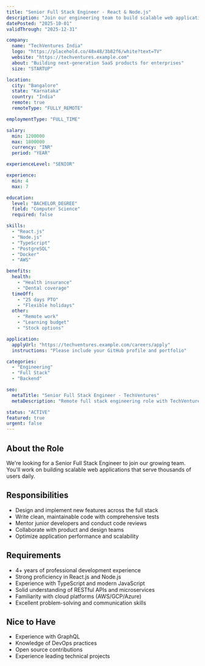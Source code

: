 ```yaml
---
title: "Senior Full Stack Engineer - React & Node.js"
description: "Join our engineering team to build scalable web applications using React, Node.js, and PostgreSQL. Work on cutting-edge projects with a talented team in a fast-paced startup environment. Lead technical decisions and mentor junior developers while shipping high-quality code."
datePosted: "2025-10-01"
validThrough: "2025-12-31"

company:
  name: "TechVentures India"
  logo: "https://placehold.co/48x48/3b82f6/white?text=TV"
  website: "https://techventures.example.com"
  about: "Building next-generation SaaS products for enterprises"
  size: "STARTUP"

location:
  city: "Bangalore"
  state: "Karnataka"
  country: "India"
  remote: true
  remoteType: "FULLY_REMOTE"

employmentType: "FULL_TIME"

salary:
  min: 1200000
  max: 1800000
  currency: "INR"
  period: "YEAR"

experienceLevel: "SENIOR"

experience:
  min: 4
  max: 7

education:
  level: "BACHELOR_DEGREE"
  field: "Computer Science"
  required: false

skills:
  - "React.js"
  - "Node.js"
  - "TypeScript"
  - "PostgreSQL"
  - "Docker"
  - "AWS"

benefits:
  health:
    - "Health insurance"
    - "Dental coverage"
  timeOff:
    - "25 days PTO"
    - "Flexible holidays"
  other:
    - "Remote work"
    - "Learning budget"
    - "Stock options"

application:
  applyUrl: "https://techventures.example.com/careers/apply"
  instructions: "Please include your GitHub profile and portfolio"

categories:
  - "Engineering"
  - "Full Stack"
  - "Backend"

seo:
  metaTitle: "Senior Full Stack Engineer - TechVentures"
  metaDescription: "Remote full stack engineering role with TechVentures. React, Node.js, TypeScript. ₹12L-18L"

status: "ACTIVE"
featured: true
urgent: false
---
```


## About the Role

We're looking for a Senior Full Stack Engineer to join our growing team. You'll work on building scalable web applications that serve thousands of users daily.

## Responsibilities

- Design and implement new features across the full stack
- Write clean, maintainable code with comprehensive tests
- Mentor junior developers and conduct code reviews
- Collaborate with product and design teams
- Optimize application performance and scalability

## Requirements

- 4+ years of professional development experience
- Strong proficiency in React.js and Node.js
- Experience with TypeScript and modern JavaScript
- Solid understanding of RESTful APIs and microservices
- Familiarity with cloud platforms (AWS/GCP/Azure)
- Excellent problem-solving and communication skills

## Nice to Have

- Experience with GraphQL
- Knowledge of DevOps practices
- Open source contributions
- Experience leading technical projects
